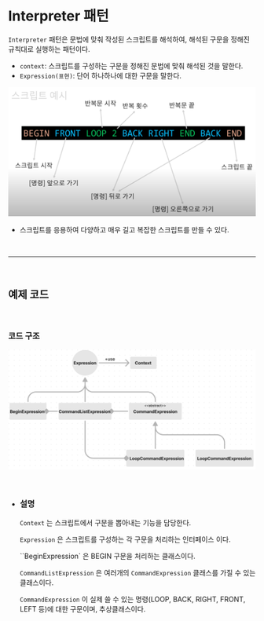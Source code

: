 # **Interpreter 패턴**
`Interpreter` 패턴은 문법에 맞춰 작성된 스크립트를 해석하여, 해석된 구문을 정해진 규칙대로 실행하는 패턴이다.

- `context`: 스크립트를 구성하는 구문을 정해진 문법에 맞춰 해석된 것을 말한다.
- `Expression(표현)`: 단어 하나하나에 대한 구문을 말한다.


![Script.png](/img/Script.png)

- 스크립트를 응용하여 다양하고 매우 길고 복잡한 스크립트를 만들 수 있다.

<br><hr><br>

## **예제 코드**


<br>

### **코드 구조**
![Interpreter.png.png](/img/Interpreter.png)

<br>

- ### **설명** 

    `Context` 는 스크립트에서 구문을 뽑아내는 기능을 담당한다.

    `Expression` 은 스크립트를 구성하는 각 구문을 처리하는 인터페이스 이다.

    ``BeginExpression` 은  BEGIN 구문을 처리하는 클래스이다.

    `CommandListExpression` 은 여러개의 `CommandExpression` 클래스를 가질 수 있는 클래스이다.

    `CommandExpression` 이 실제 쓸 수 있는 명령(LOOP, BACK, RIGHT, FRONT, LEFT 등)에 대한 구문이며, 추상클래스이다.

